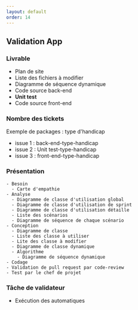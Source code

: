 ```yaml
---
layout: default
order: 14
---
```




## Validation App


### Livrable 
- Plan de site
- Liste des fichiers à modifier
- Diagramme de séquence dynamique
- Code source back-end
- **Unit test**
- Code source front-end

### Nombre des tickets

Exemple de packages : type d'handicap

- issue 1 : back-end-type-handicap
- issue 2 : Unit test-type-handicap
- issue 3 : front-end-type-handicap

### Présentation
    - Besoin
      - Carte d'empathie
    - Analyse
      - Diagramme de classe d'utilisation global
      - Diagramme de classe d'utilisation de sprint
      - Diagramme de classe d'utilisation détaille 
      - Liste des scénarios
      - Diagramme de séquence de chaque scénario
    - Conception
      - Diagramme de classe
      - Liste des classe à utiliser 
      - Lite des classe à modifier
      - Diagramme de classe dynamique 
      - Algorithme 
        - Diagramme de séquence dynamique
    - Codage
    - Validation de pull request par code-review
    - Test par le chef de projet

### Tâche de validateur
  - Exécution des automatiques